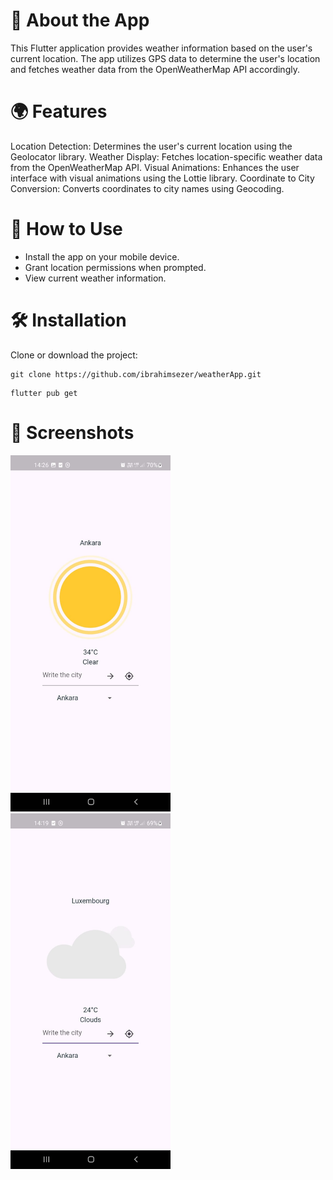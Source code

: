 # 📱 About the App
This Flutter application provides weather information based on the user's current location. The app utilizes GPS data to determine the user's location and fetches weather data from the OpenWeatherMap API accordingly.

# 🌍 Features
Location Detection: Determines the user's current location using the Geolocator library.
Weather Display: Fetches location-specific weather data from the OpenWeatherMap API.
Visual Animations: Enhances the user interface with visual animations using the Lottie library.
Coordinate to City Conversion: Converts coordinates to city names using Geocoding.

# 🚀 How to Use
- Install the app on your mobile device.
- Grant location permissions when prompted.
- View current weather information.

# 🛠️ Installation
Clone or download the project:
```
git clone https://github.com/ibrahimsezer/weatherApp.git
```
```
flutter pub get
```

# 🎨 Screenshots
<p align="left">
  <img width="256" alt="screen shot 2017-08-07 at 12 18 15 pm" src="https://github.com/ibrahimsezer/weatherApp/blob/main/assets/screenshots/ss1.jpg?raw=true">
  <img width="256" alt="screen shot 2017-08-07 at 12 18 15 pm" src="https://github.com/ibrahimsezer/weatherApp/blob/main/assets/screenshots/ss4.jpg?raw=true">
</p>
